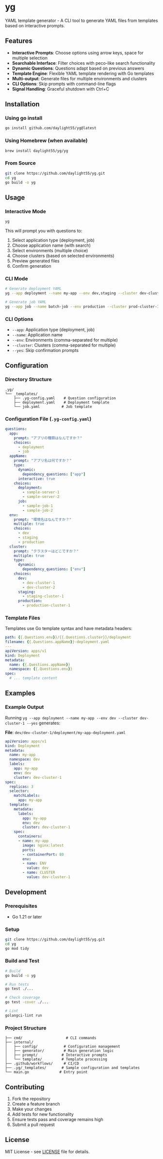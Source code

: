 # yg

YAML template generator - A CLI tool to generate YAML files from templates based on interactive prompts.

## Features

- **Interactive Prompts**: Choose options using arrow keys, space for multiple selection
- **Searchable Interface**: Filter choices with peco-like search functionality  
- **Dynamic Questions**: Questions adapt based on previous answers
- **Template Engine**: Flexible YAML template rendering with Go templates
- **Multi-output**: Generate files for multiple environments and clusters
- **CLI Options**: Skip prompts with command-line flags
- **Signal Handling**: Graceful shutdown with Ctrl+C

## Installation

### Using go install

```bash
go install github.com/daylight55/yg@latest
```

### Using Homebrew (when available)

```bash
brew install daylight55/yg/yg
```

### From Source

```bash
git clone https://github.com/daylight55/yg.git
cd yg
go build -o yg
```

## Usage

### Interactive Mode

```bash
yg
```

This will prompt you with questions to:

1. Select application type (deployment, job)
2. Choose application name (with search)
3. Select environments (multiple choice)
4. Choose clusters (based on selected environments)
5. Preview generated files
6. Confirm generation

### CLI Mode

```bash
# Generate deployment YAML
yg --app deployment --name my-app --env dev,staging --cluster dev-cluster-1,staging-cluster-1 --yes

# Generate job YAML  
yg --app job --name batch-job --env production --cluster prod-cluster-1 --yes
```

### CLI Options

- `--app`: Application type (deployment, job)
- `--name`: Application name
- `--env`: Environments (comma-separated for multiple)
- `--cluster`: Clusters (comma-separated for multiple)
- `--yes`: Skip confirmation prompts

## Configuration

### Directory Structure

```console
.yg/
└── _templates/
    ├── .yg-config.yaml    # Question configuration
    ├── deployment.yaml    # Deployment template
    └── job.yaml          # Job template
```

### Configuration File (`.yg-config.yaml`)

```yaml
questions:
  app:
    prompt: "アプリの種類はなんですか？"
    choices:
      - deployment
      - job
  appName:
    prompt: "アプリ名は何ですか？"
    type:
      dynamic:
        dependency_questions: ["app"]
      interactive: true
    choices:
      deployment:
        - sample-server-1
        - sample-server-2
      job:
        - sample-job-1
        - sample-job-2
  env:
    prompt: "環境名はなんですか？"
    multiple: true
    choices:
      - dev
      - staging
      - production
  cluster:
    prompt: "クラスターはどこですか？"
    multiple: true
    type:
      dynamic:
        dependency_questions: ["env"]
    choices:
      dev:
        - dev-cluster-1
        - dev-cluster-2
      staging:
        - staging-cluster-1
      production:
        - production-cluster-1
```

### Template Files

Templates use Go template syntax and have metadata headers:

```yaml
path: {{.Questions.env}}/{{.Questions.cluster}}/deployment
filename: {{.Questions.appName}}-deployment.yaml
---
apiVersion: apps/v1
kind: Deployment
metadata:
  name: {{.Questions.appName}}
  namespace: {{.Questions.env}}
spec:
  # ... template content
```

## Examples

### Example Output

Running `yg --app deployment --name my-app --env dev --cluster dev-cluster-1 --yes` generates:

**File**: `dev/dev-cluster-1/deployment/my-app-deployment.yaml`

```yaml
apiVersion: apps/v1
kind: Deployment
metadata:
  name: my-app
  namespace: dev
  labels:
    app: my-app
    env: dev
    cluster: dev-cluster-1
spec:
  replicas: 3
  selector:
    matchLabels:
      app: my-app
  template:
    metadata:
      labels:
        app: my-app
        env: dev
        cluster: dev-cluster-1
    spec:
      containers:
      - name: my-app
        image: nginx:latest
        ports:
        - containerPort: 80
        env:
        - name: ENV
          value: dev
        - name: CLUSTER
          value: dev-cluster-1
```

## Development

### Prerequisites

- Go 1.21 or later

### Setup

```bash
git clone https://github.com/daylight55/yg.git
cd yg
go mod tidy
```

### Build and Test

```bash
# Build
go build -o yg

# Run tests
go test ./...

# Check coverage
go test -cover ./...

# Lint
golangci-lint run
```

### Project Structure

```console
├── cmd/                    # CLI commands
├── internal/
│   ├── config/            # Configuration management
│   ├── generator/         # Main generation logic
│   ├── prompt/           # Interactive prompts
│   └── template/         # Template processing
├── .github/workflows/     # CI/CD
├── .yg/_templates/       # Sample configuration and templates
└── main.go              # Entry point
```

## Contributing

1. Fork the repository
2. Create a feature branch
3. Make your changes
4. Add tests for new functionality
5. Ensure tests pass and coverage remains high
6. Submit a pull request

## License

MIT License - see [LICENSE](LICENSE) file for details.
